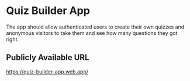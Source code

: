 # Quiz Builder App

The app should allow authenticated users to create their own quizzes and anonymous visitors
to take them and see how many questions they got right.

## Publicly Available URL

https://quiz-builder-app.web.app/